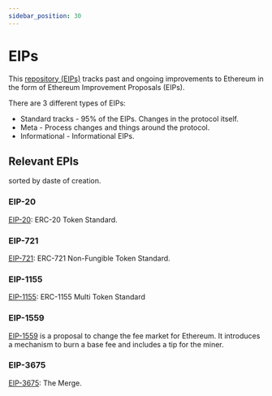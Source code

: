 ```yaml
---
sidebar_position: 30
---
```


# EIPs

This [repository (EIPs)](https://github.com/ethereum/EIPs) tracks past and ongoing improvements to Ethereum in the form of Ethereum Improvement Proposals (EIPs).

There are 3 different types of EIPs:

- Standard tracks - 95% of the EIPs. Changes in the protocol itself.
- Meta - Process changes and things around the protocol.
- Informational - Informational EIPs.

## Relevant EPIs

sorted by daste of creation.

### EIP-20

[EIP-20](https://eips.ethereum.org/EIPS/eip-20): ERC-20 Token Standard.

### EIP-721

[EIP-721](https://eips.ethereum.org/EIPS/eip-721): ERC-721 Non-Fungible Token Standard.

### EIP-1155

[EIP-1155](https://eips.ethereum.org/EIPS/eip-1155): ERC-1155 Multi Token Standard

### EIP-1559

[EIP-1559](https://eips.ethereum.org/EIPS/eip-1559) is a proposal to change the fee market for Ethereum. It introduces a mechanism to burn a base fee and includes a tip for the miner.

### EIP-3675

[EIP-3675](https://eips.ethereum.org/EIPS/eip-3675): The Merge.
